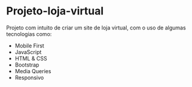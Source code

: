 # Projeto-loja-virtual
 Projeto com intuito de criar um site de loja virtual, com o uso de algumas tecnologias como:

* Mobile First
* JavaScript
* HTML & CSS
* Bootstrap
* Media Queries
* Responsivo
